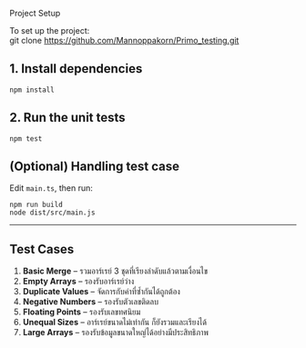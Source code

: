  Project Setup

To set up the project:  
git clone https://github.com/Mannoppakorn/Primo_testing.git  

## 1. Install dependencies  
```
npm install
```

## 2. Run the unit tests  
```
npm test
```

## (Optional) Handling test case  
Edit `main.ts`, then run:
```
npm run build
node dist/src/main.js
```

---

## Test Cases

1. **Basic Merge** – รวมอาร์เรย์ 3 ชุดที่เรียงลำดับแล้วตามเงื่อนไข  
2. **Empty Arrays** – รองรับอาร์เรย์ว่าง  
3. **Duplicate Values** – จัดการกับค่าที่ซ้ำกันได้ถูกต้อง  
4. **Negative Numbers** – รองรับตัวเลขติดลบ  
5. **Floating Points** – รองรับเลขทศนิยม  
6. **Unequal Sizes** – อาร์เรย์ขนาดไม่เท่ากัน ก็ยังรวมและเรียงได้  
7. **Large Arrays** – รองรับข้อมูลขนาดใหญ่ได้อย่างมีประสิทธิภาพ  
